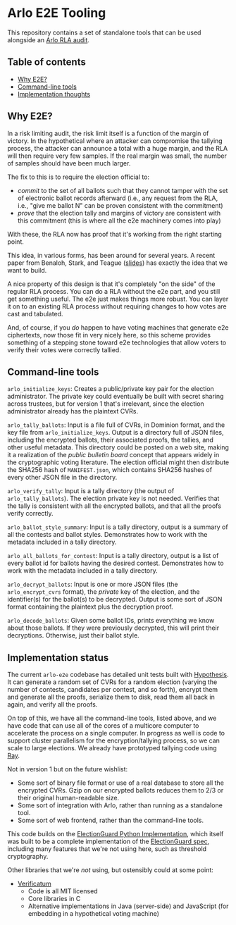 # Arlo E2E Tooling

This repository contains a set of standalone tools that can be
used alongside an [Arlo RLA audit](https://voting.works/risk-limiting-audits/).

## Table of contents

- [Why E2E?](#why-e2e?)
- [Command-line tools](#command-line-tools)
- [Implementation thoughts](#implementation-thoughts)

## Why E2E?

In a risk limiting audit, the risk limit itself is a function of the margin of victory. In the hypothetical where an attacker can compromise the tallying process, the attacker can announce a total with a huge margin, and the RLA will then require very few samples. If the real margin was small, the number of samples should have been much larger.

The fix to this is to require the election official to:
- *commit* to the set of all ballots such that they cannot tamper with the set of electronic ballot records afterward (i.e., any request from the RLA, i.e., "give me ballot N" can be proven consistent with the commitment)
- *prove* that the election tally and margins of victory are consistent with this commitment (this is where all the e2e machinery comes into play)

With these, the RLA now has proof that it's working from the right starting point.

This idea, in various forms, has been around for several years. A recent paper from Benaloh, Stark, and Teague ([slides](https://www.e-vote-id.org/wp-content/uploads/2019/10/VAULT.pdf)) has exactly the idea that we want to build.

A nice property of this design is that it's completely "on the side" of the regular RLA process. You can do a RLA without the e2e part, and you still get something useful. The e2e just makes things more robust. You can layer it on to an existing RLA process without requiring changes to how votes are cast and tabulated.

And, of course, if you *do* happen to have voting machines that generate e2e ciphertexts, now those fit in very nicely here, so this scheme provides something of a stepping stone toward e2e technologies that allow voters to verify their votes were correctly tallied.

## Command-line tools

`arlo_initialize_keys`: Creates a public/private key pair for the election administrator. The private key could eventually be built with secret sharing across trustees, but for version 1 that's irrelevant, since the election administrator already has the plaintext CVRs.

`arlo_tally_ballots`: Input is a file full of CVRs, in Dominion format, and the key file from `arlo_initialize_keys`. Output is a directory full of JSON files, including the encrypted ballots,
their associated proofs, the tallies, and other useful metadata.
This directory could be posted on a web site, making it a realization of the _public bulletin board_ concept
that appears widely in the cryptographic voting literature. The election official might then
distribute the SHA256 hash of `MANIFEST.json`, which contains SHA256 hashes of
every other JSON file in the directory.

`arlo_verify_tally`: Input is a tally directory (the output of `arlo_tally_ballots`). The election private key is not needed. Verifies that
the tally is consistent with all the encrypted ballots, and that all the proofs verify correctly.

`arlo_ballot_style_summary`: Input is a tally directory, output is a summary of all the
contests and ballot styles. Demonstrates how to work with the metadata included
in a tally directory.

`arlo_all_ballots_for_contest`: Input is a tally directory, output is a list of every ballot id
for ballots having the desired contest.  Demonstrates how to work with the metadata included
in a tally directory.

`arlo_decrypt_ballots`: Input is one or more JSON files (the `arlo_encrypt_cvrs` format), the *private* key of the election, and the identifier(s) for the ballot(s) to be decrypted. Output is some sort of JSON format containing the plaintext plus the decryption proof.

`arlo_decode_ballots`: Given some ballot IDs, prints everything we know about those ballots. If they
were previously decrypted, this will print their decryptions. Otherwise, just
their ballot style.

## Implementation status

The current `arlo-e2e` codebase has detailed unit tests built with [Hypothesis](https://hypothesis.readthedocs.io/en/latest/).
It can generate a random set of CVRs for a random election (varying the number
of contests, candidates per contest, and so forth), encrypt them and generate
all the proofs, serialize them to disk, read them all back in again,
and verify all the proofs.

On top of this, we have all the command-line tools, listed above, and we have code
that can use all of the cores of a multicore computer to accelerate the process
on a single computer. In progress as well is code to support cluster parallelism
for the encryption/tallying process, so we can scale to large elections.
We already have prototyped tallying code using [Ray](https://ray.io/).

Not in version 1 but on the future wishlist:
- Some sort of binary file format or use of a real database to store all the encrypted CVRs. Gzip on our
  encrypted ballots reduces them to 2/3 or their original human-readable size.
- Some sort of integration with Arlo, rather than running as a standalone tool.
- Some sort of web frontend, rather than the command-line tools.

This code builds on the [ElectionGuard Python Implementation](https://github.com/microsoft/ElectionGuard-Python),
which itself was built to be a complete implementation of the 
[ElectionGuard spec](https://github.com/microsoft/ElectionGuard-SDK-Specification),
including many features that we're not using here, such as threshold cryptography.

Other libraries that we're *not* using, but ostensibly could at some point:
- [Verificatum](https://www.verificatum.org/)
  - Code is all MIT licensed
  - Core libraries in C
  - Alternative implementations in Java (server-side) and JavaScript (for embedding in a hypothetical voting machine)